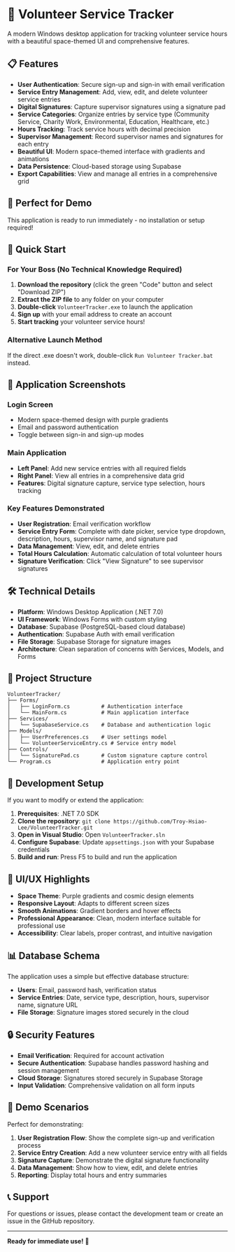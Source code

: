 # 🚀 Volunteer Service Tracker

A modern Windows desktop application for tracking volunteer service hours with a beautiful space-themed UI and comprehensive features.

## 📋 Features

- **User Authentication**: Secure sign-up and sign-in with email verification
- **Service Entry Management**: Add, view, edit, and delete volunteer service entries
- **Digital Signatures**: Capture supervisor signatures using a signature pad
- **Service Categories**: Organize entries by service type (Community Service, Charity Work, Environmental, Education, Healthcare, etc.)
- **Hours Tracking**: Track service hours with decimal precision
- **Supervisor Management**: Record supervisor names and signatures for each entry
- **Beautiful UI**: Modern space-themed interface with gradients and animations
- **Data Persistence**: Cloud-based storage using Supabase
- **Export Capabilities**: View and manage all entries in a comprehensive grid

## 🎯 Perfect for Demo

This application is ready to run immediately - no installation or setup required!

## 🚀 Quick Start

### For Your Boss (No Technical Knowledge Required)

1. **Download the repository** (click the green "Code" button and select "Download ZIP")
2. **Extract the ZIP file** to any folder on your computer
3. **Double-click** `VolunteerTracker.exe` to launch the application
4. **Sign up** with your email address to create an account
5. **Start tracking** your volunteer service hours!

### Alternative Launch Method

If the direct .exe doesn't work, double-click `Run Volunteer Tracker.bat` instead.

## 📱 Application Screenshots

### Login Screen
- Modern space-themed design with purple gradients
- Email and password authentication
- Toggle between sign-in and sign-up modes

### Main Application
- **Left Panel**: Add new service entries with all required fields
- **Right Panel**: View all entries in a comprehensive data grid
- **Features**: Digital signature capture, service type selection, hours tracking

### Key Features Demonstrated
- **User Registration**: Email verification workflow
- **Service Entry Form**: Complete with date picker, service type dropdown, description, hours, supervisor name, and signature pad
- **Data Management**: View, edit, and delete entries
- **Total Hours Calculation**: Automatic calculation of total volunteer hours
- **Signature Verification**: Click "View Signature" to see supervisor signatures

## 🛠 Technical Details

- **Platform**: Windows Desktop Application (.NET 7.0)
- **UI Framework**: Windows Forms with custom styling
- **Database**: Supabase (PostgreSQL-based cloud database)
- **Authentication**: Supabase Auth with email verification
- **File Storage**: Supabase Storage for signature images
- **Architecture**: Clean separation of concerns with Services, Models, and Forms

## 📁 Project Structure

```
VolunteerTracker/
├── Forms/
│   ├── LoginForm.cs          # Authentication interface
│   └── MainForm.cs           # Main application interface
├── Services/
│   └── SupabaseService.cs    # Database and authentication logic
├── Models/
│   ├── UserPreferences.cs    # User settings model
│   └── VolunteerServiceEntry.cs # Service entry model
├── Controls/
│   └── SignaturePad.cs       # Custom signature capture control
└── Program.cs                # Application entry point
```

## 🔧 Development Setup

If you want to modify or extend the application:

1. **Prerequisites**: .NET 7.0 SDK
2. **Clone the repository**: `git clone https://github.com/Troy-Hsiao-Lee/VolunteerTracker.git`
3. **Open in Visual Studio**: Open `VolunteerTracker.sln`
4. **Configure Supabase**: Update `appsettings.json` with your Supabase credentials
5. **Build and run**: Press F5 to build and run the application

## 🎨 UI/UX Highlights

- **Space Theme**: Purple gradients and cosmic design elements
- **Responsive Layout**: Adapts to different screen sizes
- **Smooth Animations**: Gradient borders and hover effects
- **Professional Appearance**: Clean, modern interface suitable for professional use
- **Accessibility**: Clear labels, proper contrast, and intuitive navigation

## 📊 Database Schema

The application uses a simple but effective database structure:

- **Users**: Email, password hash, verification status
- **Service Entries**: Date, service type, description, hours, supervisor name, signature URL
- **File Storage**: Signature images stored securely in the cloud

## 🔒 Security Features

- **Email Verification**: Required for account activation
- **Secure Authentication**: Supabase handles password hashing and session management
- **Cloud Storage**: Signatures stored securely in Supabase Storage
- **Input Validation**: Comprehensive validation on all form inputs

## 🎯 Demo Scenarios

Perfect for demonstrating:
1. **User Registration Flow**: Show the complete sign-up and verification process
2. **Service Entry Creation**: Add a new volunteer service entry with all fields
3. **Signature Capture**: Demonstrate the digital signature functionality
4. **Data Management**: Show how to view, edit, and delete entries
5. **Reporting**: Display total hours and entry summaries

## 📞 Support

For questions or issues, please contact the development team or create an issue in the GitHub repository.

---

**Ready for immediate use!** 🚀 